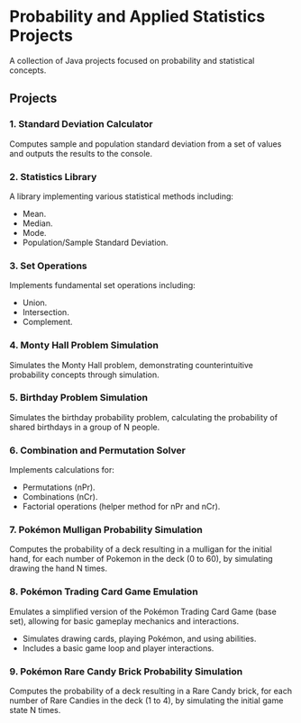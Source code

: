 # Probability and Applied Statistics Projects
A collection of Java projects focused on probability and statistical concepts.

## Projects
### 1. Standard Deviation Calculator
Computes sample and population standard deviation from a set of values and outputs the results to the console.

### 2. Statistics Library
A library implementing various statistical methods including:
- Mean.
- Median.
- Mode.
- Population/Sample Standard Deviation.

### 3. Set Operations
Implements fundamental set operations including:
- Union.
- Intersection.
- Complement.

### 4. Monty Hall Problem Simulation
Simulates the Monty Hall problem, demonstrating counterintuitive probability concepts through simulation.

### 5. Birthday Problem Simulation
Simulates the birthday probability problem, calculating the probability of shared birthdays in a group of N people.

### 6. Combination and Permutation Solver
Implements calculations for:
- Permutations (nPr).
- Combinations (nCr).
- Factorial operations (helper method for nPr and nCr).

### 7. Pokémon Mulligan Probability Simulation
Computes the probability of a deck resulting in a mulligan for the initial hand, for each number of Pokemon in the deck (0 to 60), by simulating drawing the hand N times.

### 8. Pokémon Trading Card Game Emulation
Emulates a simplified version of the Pokémon Trading Card Game (base set), allowing for basic gameplay mechanics and interactions.
- Simulates drawing cards, playing Pokémon, and using abilities.
- Includes a basic game loop and player interactions.

### 9. Pokémon Rare Candy Brick Probability Simulation
Computes the probability of a deck resulting in a Rare Candy brick, for each number of Rare Candies in the deck (1 to 4), by simulating the initial game state N times.